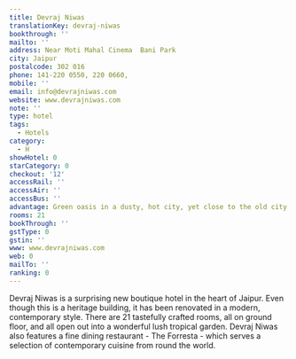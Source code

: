 ```yaml
---
title: Devraj Niwas
translationKey: devraj-niwas
bookthrough: ''
mailto: ''
address: Near Moti Mahal Cinema  Bani Park
city: Jaipur
postalcode: 302 016
phone: 141-220 0550, 220 0660,
mobile: ''
email: info@devrajniwas.com
website: www.devrajniwas.com
note: ''
type: hotel
tags:
  - Hotels
category:
  - H
showHotel: 0
starCategory: 0
checkout: '12'
accessRail: ''
accessAir: ''
accessBus: ''
advantage: Green oasis in a dusty, hot city, yet close to the old city heart.
rooms: 21
bookThrough: ''
gstType: 0
gstin: ''
www: www.devrajniwas.com
web: 0
mailTo: ''
ranking: 0
---
```







Devraj Niwas is a surprising new boutique hotel in the heart of Jaipur. Even though this is a heritage building, it has been renovated in a modern, contemporary style. There are 21 tastefully crafted rooms, all on ground floor, and all open out into a wonderful lush tropical garden.    Devraj Niwas also features a fine dining restaurant - The Forresta - which serves a selection of contemporary cuisine from round the world. 